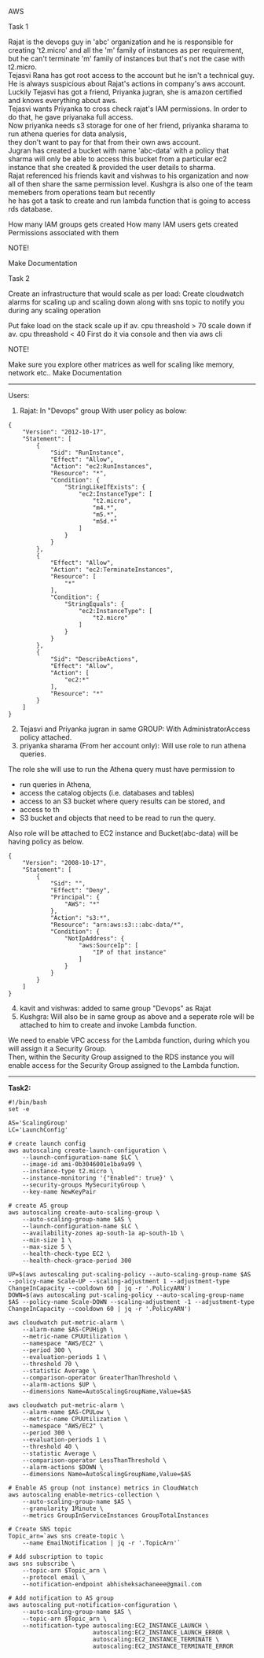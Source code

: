 AWS

Task 1

Rajat is the devops guy in 'abc' organization and he is responsible for creating 't2.micro' and all the 'm' family of instances as per requirement,  
but he can't terminate 'm' family of instances but that's not the case with t2.micro.  
Tejasvi Rana has got root access to the account but he isn't a technical guy.  
He is always suspicious about Rajat's actions in company's aws account.  
Luckily Tejasvi has got a friend, Priyanka jugran, she is amazon certified and knows everything about aws.  
Tejasvi wants Priyanka to cross check rajat's IAM permissions. In order to do that, he gave priyanaka full access.  
Now priyanka needs s3 storage for one of her friend, priyanka sharama to run athena queries for data analysis,  
they don't want to pay for that from their own aws account.  
Jugran has created a bucket with name 'abc-data' with a policy that  
sharma will only be able to access this bucket from a particular ec2 instance that she created & provided the user details to sharma.  
Rajat referenced his friends kavit and vishwas to his organization and now all of then share the same permission level.
Kushgra is also one of the team memebers from operations team but recently  
he has got a task to create and run lambda function that is going to access rds database.


How many IAM groups gets created
How many IAM users gets created
Permissions associated with them


NOTE!

Make Documentation

Task 2


Create an infrastructure that would scale as per load:
Create cloudwatch alarms for scaling up and scaling down along with sns topic to notify you during any scaling operation


Put fake load on the stack
scale up if av. cpu threashold > 70
scale down if av. cpu threashold < 40
First do it via console and then via aws cli


NOTE!

Make sure you explore other matrices as well for scaling like memory, network etc..
Make Documentation  

-------------------------------------------------------------------    

Users:  

1) Rajat: In "Devops" group With user policy as bolow:  
```
{
    "Version": "2012-10-17",
    "Statement": [
        {
            "Sid": "RunInstance",
            "Effect": "Allow",
            "Action": "ec2:RunInstances",
            "Resource": "*",
            "Condition": {
                "StringLikeIfExists": {
                    "ec2:InstanceType": [
                        "t2.micro",
                        "m4.*",
                        "m5.*",
                        "m5d.*"
                    ]
                }
            }
        },
        {
            "Effect": "Allow",
            "Action": "ec2:TerminateInstances",
            "Resource": [
                "*"
            ],
            "Condition": {
                "StringEquals": {
                    "ec2:InstanceType": [
                        "t2.micro"
                    ]
                }
            }
        },
        {
            "Sid": "DescribeActions",
            "Effect": "Allow",
            "Action": [
                "ec2:*"
            ],
            "Resource": "*"
        }
    ]
}
```
2) Tejasvi and Priyanka jugran in same GROUP: With AdministratorAccess policy attached.  
3) priyanka sharama (From her account only): Will use role to run athena queries.  

The role she will use to run the Athena query must have permission to 

* run queries in Athena,  
* access the catalog objects (i.e. databases and tables)  
* access to an S3 bucket where query results can be stored, and  
* access to th
* S3 bucket and objects that need to be read to run the query.  

Also role will be attached to EC2 instance and Bucket(abc-data) will be having policy as below.  
```
{
    "Version": "2008-10-17",
    "Statement": [
        {
            "Sid": "",
            "Effect": "Deny",
            "Principal": {
                "AWS": "*"
            },
            "Action": "s3:*",
            "Resource": "arn:aws:s3:::abc-data/*",
            "Condition": {
                "NotIpAddress": {
                    "aws:SourceIp": [
                        "IP of that instance"
                    ]
                }
            }
        }
    ]
}
```
4) kavit and vishwas: added to same group "Devops" as Rajat  
5) Kushgra: Will also be in same group as above and a seperate role will be attached to him to create and invoke Lambda function.      

We need to enable VPC access for the Lambda function, during which you will assign it a Security Group.  
Then, within the Security Group assigned to the RDS instance you will enable access for the Security Group assigned to the Lambda function.  

---------------------------------------------------------------------------  

**Task2:**  

```
#!/bin/bash
set -e
 
AS='ScalingGroup'
LC='LaunchConfig'
 
# create launch config
aws autoscaling create-launch-configuration \
    --launch-configuration-name $LC \
    --image-id ami-0b3046001e1ba9a99 \
    --instance-type t2.micro \
    --instance-monitoring '{"Enabled": true}' \
    --security-groups MySecurityGroup \
    --key-name NewKeyPair
 
# create AS group
aws autoscaling create-auto-scaling-group \
    --auto-scaling-group-name $AS \
    --launch-configuration-name $LC \
    --availability-zones ap-south-1a ap-south-1b \
    --min-size 1 \
    --max-size 5 \
    --health-check-type EC2 \
    --health-check-grace-period 300
 
UP=$(aws autoscaling put-scaling-policy --auto-scaling-group-name $AS --policy-name Scale-UP --scaling-adjustment 1 --adjustment-type ChangeInCapacity --cooldown 60 | jq -r '.PolicyARN')
DOWN=$(aws autoscaling put-scaling-policy --auto-scaling-group-name $AS --policy-name Scale-DOWN --scaling-adjustment -1 --adjustment-type ChangeInCapacity --cooldown 60 | jq -r '.PolicyARN')
 
aws cloudwatch put-metric-alarm \
    --alarm-name $AS-CPUHigh \
    --metric-name CPUUtilization \
    --namespace "AWS/EC2" \
    --period 300 \
    --evaluation-periods 1 \
    --threshold 70 \
    --statistic Average \
    --comparison-operator GreaterThanThreshold \
    --alarm-actions $UP \
    --dimensions Name=AutoScalingGroupName,Value=$AS
 
aws cloudwatch put-metric-alarm \
    --alarm-name $AS-CPULow \
    --metric-name CPUUtilization \
    --namespace "AWS/EC2" \
    --period 300 \
    --evaluation-periods 1 \
    --threshold 40 \
    --statistic Average \
    --comparison-operator LessThanThreshold \
    --alarm-actions $DOWN \
    --dimensions Name=AutoScalingGroupName,Value=$AS
 
# Enable AS group (not instance) metrics in CloudWatch
aws autoscaling enable-metrics-collection \
    --auto-scaling-group-name $AS \
    --granularity 1Minute \
    --metrics GroupInServiceInstances GroupTotalInstances
    
# Create SNS topic
Topic_arn=`aws sns create-topic \
    --name EmailNotification | jq -r '.TopicArn'`
    
# Add subscription to topic
aws sns subscribe \
    --topic-arn $Topic_arn \
    --protocol email \
    --notification-endpoint abhisheksachaneee@gmail.com
    
# Add notification to AS group
aws autoscaling put-notification-configuration \
    --auto-scaling-group-name $AS \
    --topic-arn $Topic_arn \
    --notification-type autoscaling:EC2_INSTANCE_LAUNCH \
                        autoscaling:EC2_INSTANCE_LAUNCH_ERROR \
                        autoscaling:EC2_INSTANCE_TERMINATE \
                        autoscaling:EC2_INSTANCE_TERMINATE_ERROR
       
```
                 
